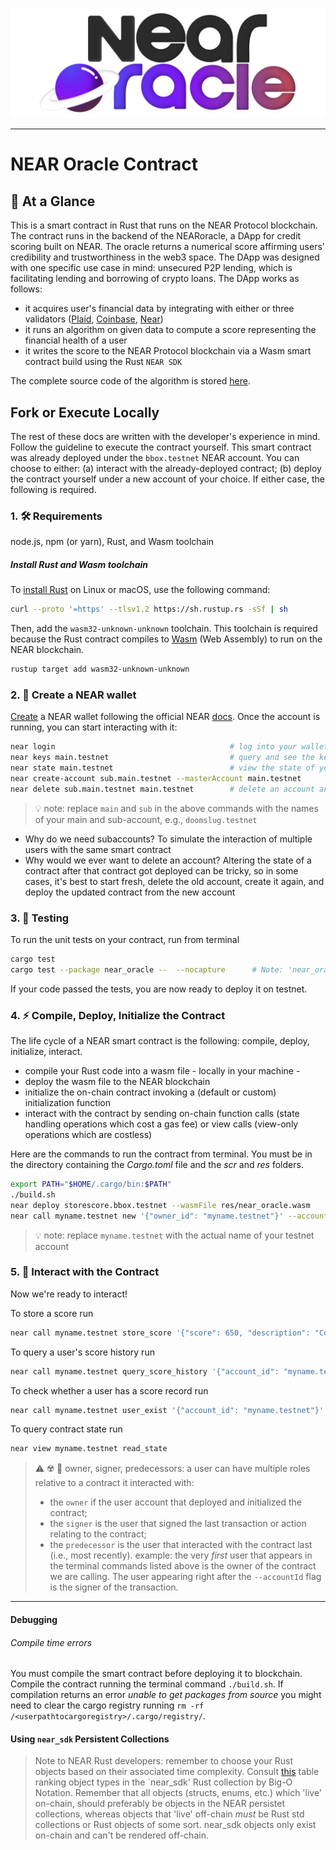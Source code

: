 <p align="center">
  <a href="https://near.org/">
    <img alt="Near" src="https://github.com/BalloonBox-Inc/NEARoracle-Contract/blob/dev/images/inverted-primary-logo-bg.png" width="700" />
  </a>
</p>

---
# NEAR Oracle Contract 
## 	:eyes: At a Glance
This is a smart contract in Rust that runs on the NEAR Protocol blockchain. The contract runs in the backend of the NEARoracle, a DApp for credit scoring built on NEAR. The oracle returns a numerical score affirming users' credibility and trustworthiness in the web3 space. The DApp was designed with one specific use case in mind: unsecured P2P lending, which is facilitating lending and borrowing of crypto loans. The DApp works as follows:

- it acquires user's financial data by integrating with either or three validators ([Plaid](https://dashboard.plaid.com/overview), [Coinbase](https://developers.coinbase.com/), [Near](https://wallet.near.org/))
- it runs an algorithm on given data to compute a score representing the financial health of a user
- it writes the score to the NEAR Protocol blockchain via a Wasm smart contract build using the Rust `NEAR SDK`

The complete source code of the algorithm is stored [here](https://github.com/BalloonBox-Inc/NEARoracle-Oracle).

## Fork or Execute Locally
The rest of these docs are written with the developer's experience in mind. Follow the guideline to execute the contract yourself. This smart contract was already deployed under the `bbox.testnet` NEAR account. You can choose to either: (a) interact with the already-deployed contract; (b) deploy the contract yourself under a new account of your choice. If either case, the following is required. 

### 1. :hammer_and_wrench: Requirements 

node.js, npm (or yarn), Rust, and Wasm toolchain

##### Install Rust and Wasm toolchain

To [install Rust](https://doc.rust-lang.org/book/ch01-01-installation.html) on Linux or macOS, use the following command:

```bash
curl --proto '=https' --tlsv1.2 https://sh.rustup.rs -sSf | sh
```

Then, add the `wasm32-unknown-unknown` toolchain. This toolchain is required because the Rust contract compiles to [Wasm](https://webassembly.org/) (Web Assembly) to run on the NEAR blockchain.

```bash
rustup target add wasm32-unknown-unknown
```
 
### 2. :luggage: Create a NEAR wallet 
[Create](https://wallet.near.org/) a NEAR wallet following the official NEAR [docs](https://docs.near.org/docs/develop/basics/create-account). Once the account is running, you can start interacting with it:
```bash
near login                                       # log into your wallet
near keys main.testnet                           # query and see the keys associated with your account
near state main.testnet                          # view the state of your account
near create-account sub.main.testnet --masterAccount main.testnet
near delete sub.main.testnet main.testnet        # delete an account and transfer leftover funds to a beneficiary account -the one mentioned last-
```
> :bulb: note: replace `main` and `sub` in the above commands with the names of your main and sub-account, e.g., `doomslug.testnet`

* Why do we need subaccounts? To simulate the interaction of multiple users with the same smart contract
* Why would we ever want to delete an account? Altering the state of a contract after that contract got deployed can be tricky, so in some cases, it's best to start fresh, delete the old account, create it again, and deploy the updated contract from the new account

### 3. :toolbox: Testing 

To run the unit tests on your contract, run from terminal
```bash
cargo test
cargo test --package near_oracle --  --nocapture      # Note: 'near_oracle' comes from Cargo.toml's 'name' key
```
If your code passed the tests, you are now ready to deploy it on testnet.

### 4. :zap: Compile, Deploy, Initialize the Contract 
The life cycle of a NEAR smart contract is the following: compile, deploy, initialize, interact. 
  * compile your Rust code into a wasm file - locally in your machine - 
  * deploy the wasm file to the NEAR blockchain
  * initialize the on-chain contract invoking a (default or custom) initialization function
  * interact with the contract by sending on-chain function calls (state handling operations which cost a gas fee) or view calls (view-only operations which are costless)

Here are the commands to run the contract from terminal. You must be in the directory containing the *Cargo.toml* file and the *scr* and *res* folders.
```bash
export PATH="$HOME/.cargo/bin:$PATH"                                       # (optional) export path to cargo files
./build.sh                                                                 # compile 
near deploy storescore.bbox.testnet --wasmFile res/near_oracle.wasm        # deploy
near call myname.testnet new '{"owner_id": "myname.testnet"}' --accountId myname.testnet # initialize
```
> :bulb: note: replace `myname.testnet` with the actual name of your testnet account


### 5. :dart: Interact with the Contract 
Now we're ready to interact!

To store a score run
```bash
near call myname.testnet store_score '{"score": 650, "description": "Congrats! 300 points"}' --accountId myname.testnet
```

To query a user's score history run
```bash
near call myname.testnet query_score_history '{"account_id": "myname.testnet"}' --accountId myname.testnet
```

To check whether a user has a score record run
```bash
near call myname.testnet user_exist '{"account_id": "myname.testnet"}' --accountId myname.testnet
```

To query contract state run
```bash
near view myname.testnet read_state
```

> :warning: :radioactive: :stop_sign: owner, signer, predecessors: a user can have multiple roles relative to a contract it interacted with:
> * the `owner` if the user account that deployed and initialized the contract;
> * the `signer` is the user that signed the last transaction or action relating to the contract;
> * the `predecessor` is the user that interacted with the contract last (i.e., most recently).
> example: the very *first* user that appears in the terminal commands listed above is the owner of the contract we are calling. The user appearing right after the `--accountId` flag is the signer of the transaction.

---
#### Debugging 
###### Compile time errors
You must compile the smart contract before deploying it to blockchain. Compile the contract running the terminal command `./build.sh`. If compilation returns an error *unable to get packages from source* you might need to clear the cargo registry running `rm -rf /<userpathtocargoregistry>/.cargo/registry/`.


#### Using `near_sdk` Persistent Collections

> Note to NEAR Rust developers: remember to choose your Rust objects based on their associated time complexity. Consult [this](https://docs.near.org/docs/concepts/data-storage#big-o-notation-1) table ranking object types in the `near_sdk' Rust collection by Big-O Notation.
> Remember that all objects (structs, enums, etc.) which 'live' on-chain, should preferably be objects in the NEAR persistet collections, whereas objects that 'live' off-chain *must* be Rust std collections or Rust objects of some sort. near_sdk objects only exist on-chain and can't be rendered off-chain.
